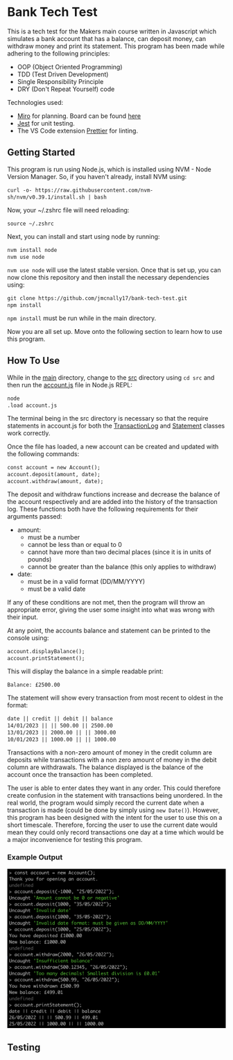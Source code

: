 # Bank Tech Test

This is a tech test for the Makers main course written in Javascript which simulates a bank account that has a balance, can deposit money, can withdraw money and print its statement. This program has been made while adhering to the following principles:
  * OOP (Object Oriented Programming)
  * TDD (Test Driven Development)
  * Single Responsibility Principle
  * DRY (Don't Repeat Yourself) code

Technologies used:
  * [Miro](https://miro.com/) for planning. Board can be found [here](https://miro.com/app/board/uXjVOzM9MG8=/?share_link_id=305314712727)
  * [Jest](https://jestjs.io/) for unit testing.
  * The VS Code extension [Prettier](https://marketplace.visualstudio.com/items?itemName=esbenp.prettier-vscode) for linting.

## Getting Started

This program is run using Node.js, which is installed using NVM - Node Version Manager. So, if you haven't already, install NVM using:

```
curl -o- https://raw.githubusercontent.com/nvm-sh/nvm/v0.39.1/install.sh | bash
```

Now, your ~/.zshrc file will need reloading:

```
source ~/.zshrc
```

Next, you can install and start using node by running:

```
nvm install node
nvm use node
```

`nvm use node` will use the latest stable version. Once that is set up, you can now clone this repository and then install the necessary dependencies using:

```
git clone https://github.com/jmcnally17/bank-tech-test.git
npm install
```

`npm install` must be run while in the main directory.

Now you are all set up. Move onto the following section to learn how to use this program.

## How To Use

While in the [main](https://github.com/jmcnally17/bank-tech-test) directory, change to the [src](https://github.com/jmcnally17/bank-tech-test/tree/main/src) directory using `cd src` and then run the [account.js](https://github.com/jmcnally17/bank-tech-test/blob/main/src/account.js) file in Node.js REPL:

```
node
.load account.js
```

The terminal being in the src directory is necessary so that the require statements in account.js for both the [TransactionLog](https://github.com/jmcnally17/bank-tech-test/blob/main/src/transactionLog.js) and [Statement](https://github.com/jmcnally17/bank-tech-test/blob/main/src/statement.js) classes work correctly.

Once the file has loaded, a new account can be created and updated with the following commands:

```
const account = new Account();
account.deposit(amount, date);
account.withdraw(amount, date);
```

The deposit and withdraw functions increase and decrease the balance of the account respectively and are added into the history of the transaction log. These functions both have the following requirements for their arguments passed:

* amount:
  * must be a number
  * cannot be less than or equal to 0
  * cannot have more than two decimal places (since it is in units of pounds)
  * cannot be greater than the balance (this only applies to withdraw)
* date:
  * must be in a valid format (DD/MM/YYYY)
  * must be a valid date

If any of these conditions are not met, then the program will throw an appropriate error, giving the user some insight into what was wrong with their input.

At any point, the accounts balance and statement can be printed to the console using:

```
account.displayBalance();
account.printStatement();
```

This will display the balance in a simple readable print:

```
Balance: £2500.00
```

The statement will show every transaction from most recent to oldest in the format:

```
date || credit || debit || balance
14/01/2023 || || 500.00 || 2500.00
13/01/2023 || 2000.00 || || 3000.00
10/01/2023 || 1000.00 || || 1000.00
```

Transactions with a non-zero amount of money in the credit column are deposits while transactions with a non zero amount of money in the debit column are withdrawals. The balance displayed is the balance of the account once the transaction has been completed.

The user is able to enter dates they want in any order. This could therefore create confusion in the statement with transactions being unordered. In the real world, the program would simply record the current date when a transaction is made (could be done by simply using `new Date()`). However, this program has been designed with the intent for the user to use this on a short timescale. Therefore, forcing the user to use the current date would mean they could only record transactions one day at a time which would be a major inconvenience for testing this program.

### Example Output

![Example output in Node](images/example_output.png "Example output in Node.js REPL")

## Testing

